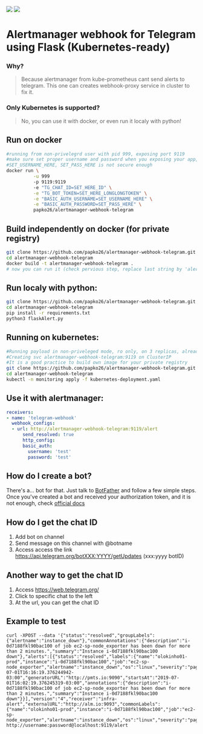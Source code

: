 ![](https://img.shields.io/docker/pulls/papko26/alertmanager-webhook-telegram.svg)
![](https://img.shields.io/docker/cloud/build/papko26/alertmanager-webhook-telegram.svg)
# Alertmanager webhook for Telegram using Flask (Kubernetes-ready)

### Why?
>Because alertmanager from kube-prometheus cant send alerts to telegram. This one can creates webhook-proxy service in cluster to fix it.

### Only Kubernetes is supported?
>No, you can use it with docker, or even run it localy with python!


## Run on docker

```bash
#running from non-privelegrd user with pid 999, exposing port 9119 
#make sure set proper username and password when you exposing your app,
#SET_USERNAME_HERE, SET_PASS_HERE is not secure enough
docker run \
          -u 999
          -p 9119:9119
          -e "TG_CHAT_ID=SET_HERE_ID" \
          -e "TG_BOT_TOKEN=SET_HERE_LONGLONGTOKEN" \
          -e "BASIC_AUTH_USERNAME=SET_USERNAME_HERE" \
          -e "BASIC_AUTH_PASSWORD=SET_PASS_HERE" \
          papko26/alertmanager-webhook-telegram 
```


## Build independently on docker (for private registry)

```bash
git clone https://github.com/papko26/alertmanager-webhook-telegram.git
cd alertmanager-webhook-telegram
docker build -t alertmanager-webhook-telegram .
# now you can run it (check pervious step, replace last string by 'alertmanager-webhook-telegram' )
```

## Run localy with python:
```bash
git clone https://github.com/papko26/alertmanager-webhook-telegram.git
cd alertmanager-webhook-telegram
pip install -r requirements.txt
python3 flaskAlert.py

```
## Running on kubernetes:

```bash
#Running payload in non-priveleged mode, ro only, on 3 replicas, already with RAM/CPU limits
#Creating svc alertmanager-webhook-telegram:9119 on ClusterIP
#It is a good practice to build own image for your private registry
git clone https://github.com/papko26/alertmanager-webhook-telegram.git
cd alertmanager-webhook-telegram
kubectl -n monitoring apply -f kubernetes-deployment.yaml
```

## Use it with alertmanager:
```yaml
receivers:
- name: 'telegram-webhook'
  webhook_configs:
  - url: http://alertmanager-webhook-telegram:9119/alert
      send_resolved: true
      http_config:
      basic_auth:
        username: 'test'
        password: 'test'
```


## How do I create a bot?

There's a… bot for that. Just talk to [BotFather](https://t.me/botfather) and follow a few simple steps. Once you've created a bot and received your authorization token, and it is not enough, check [official docs](https://core.telegram.org/bots)


## How do I get the chat ID
1) Add bot on channel
2) Send message on this channel with @botname
3) Access access the link https://api.telegram.org/botXXX:YYYY/getUpdates (xxx:yyyy botID)


## Another way to get the chat ID
1) Access https://web.telegram.org/
2) Click to specific chat to the left
3) At the url, you can get the chat ID

## Example to test
	curl -XPOST --data '{"status":"resolved","groupLabels":{"alertname":"instance_down"},"commonAnnotations":{"description":"i-0d7188fkl90bac100 of job ec2-sp-node_exporter has been down for more than 2 minutes.","summary":"Instance i-0d7188fkl90bac100 down"},"alerts":[{"status":"resolved","labels":{"name":"olokinho01-prod","instance":"i-0d7188fkl90bac100","job":"ec2-sp-node_exporter","alertname":"instance_down","os":"linux","severity":"page"},"endsAt":"2019-07-01T16:16:19.376244942-03:00","generatorURL":"http://pmts.io:9090","startsAt":"2019-07-01T16:02:19.376245319-03:00","annotations":{"description":"i-0d7188fkl90bac100 of job ec2-sp-node_exporter has been down for more than 2 minutes.","summary":"Instance i-0d7188fkl90bac100 down"}}],"version":"4","receiver":"infra-alert","externalURL":"http://alm.io:9093","commonLabels":{"name":"olokinho01-prod","instance":"i-0d7188fkl90bac100","job":"ec2-sp-node_exporter","alertname":"instance_down","os":"linux","severity":"page"}}' http://username:password@localhost:9119/alert